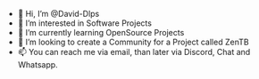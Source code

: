 - 👋 Hi, I’m @David-Dlps
- 👀 I’m interested in Software Projects
- 🌱 I’m currently learning OpenSource Projects 
- 💞️ I’m looking to create a Community for a Project called ZenTB
- 📫 You can reach me via email, than later via Discord, Chat and Whatsapp.

<!---
David-Dlps/David-Dlps is a ✨ special ✨ repository because its `README.md` (this file) appears on your GitHub profile.
You can click the Preview link to take a look at your changes.
--->
